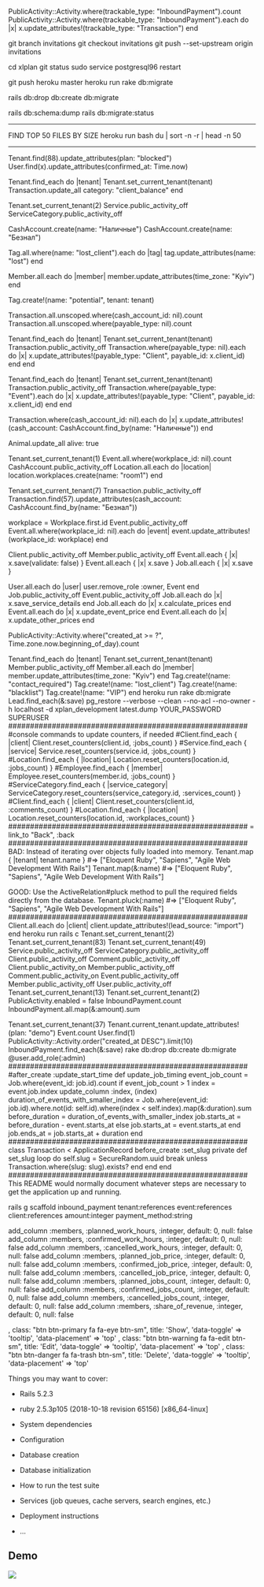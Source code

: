 PublicActivity::Activity.where(trackable_type: "InboundPayment").count
PublicActivity::Activity.where(trackable_type: "InboundPayment").each do |x|
  x.update_attributes!(trackable_type: "Transaction")
end

git branch invitations
git checkout invitations
git push --set-upstream origin invitations 

cd xlplan
git status
sudo service postgresql96 restart

git push heroku master
heroku run rake db:migrate

rails db:drop db:create db:migrate

rails db:schema:dump
rails db:migrate:status

___________________________________
FIND TOP 50 FILES BY SIZE
heroku run bash
du | sort -n -r | head -n 50
___________________________________

Tenant.find(88).update_attributes(plan: "blocked")
User.find(x).update_attributes(confirmed_at: Time.now)

Tenant.find_each do |tenant|
  Tenant.set_current_tenant(tenant)
  Transaction.update_all category: "client_balance"
end

Tenant.set_current_tenant(2)
Service.public_activity_off
ServiceCategory.public_activity_off

  CashAccount.create(name: "Наличные")
  CashAccount.create(name: "Безнал")

  Tag.all.where(name: "lost_client").each do |tag| tag.update_attributes(name: "lost") end

  Member.all.each do |member| member.update_attributes(time_zone: "Kyiv") end

  Tag.create!(name: "potential", tenant: tenant)

Transaction.all.unscoped.where(cash_account_id: nil).count
Transaction.all.unscoped.where(payable_type: nil).count

Tenant.find_each do |tenant|
  Tenant.set_current_tenant(tenant)
  Transaction.public_activity_off
  Transaction.where(payable_type: nil).each do |x|
    x.update_attributes!(payable_type: "Client", payable_id: x.client_id)
  end
end

Tenant.find_each do |tenant|
  Tenant.set_current_tenant(tenant)
  Transaction.public_activity_off
  Transaction.where(payable_type: "Event").each do |x|
    x.update_attributes!(payable_type: "Client", payable_id: x.client_id)
  end
end


  Transaction.where(cash_account_id: nil).each do |x|
    x.update_attributes!(cash_account: CashAccount.find_by(name: "Наличные"))
  end

  Animal.update_all alive: true

Tenant.set_current_tenant(1)
Event.all.where(workplace_id: nil).count
CashAccount.public_activity_off
Location.all.each do |location|
  location.workplaces.create(name: "room1")
end

Tenant.set_current_tenant(7)
Transaction.public_activity_off
Transaction.find(57).update_attributes(cash_account: CashAccount.find_by(name: "Безнал"))

workplace = Workplace.first.id
Event.public_activity_off
Event.all.where(workplace_id: nil).each do |event|
  event.update_attributes!(workplace_id: workplace)
end

Client.public_activity_off
Member.public_activity_off
Event.all.each { |x| x.save(validate: false) }
Event.all.each { |x| x.save }
Job.all.each { |x| x.save }

  User.all.each do |user| user.remove_role :owner, Event end
  Job.public_activity_off
  Event.public_activity_off
  Job.all.each do |x| x.save_service_details end
  Job.all.each do |x| x.calculate_prices end
  Event.all.each do |x| x.update_event_price end
  Event.all.each do |x| x.update_other_prices end

PublicActivity::Activity.where("created_at >= ?", Time.zone.now.beginning_of_day).count

Tenant.find_each do |tenant|
  Tenant.set_current_tenant(tenant)
  Member.public_activity_off
  Member.all.each do |member| member.update_attributes(time_zone: "Kyiv") end
  Tag.create!(name: "contact_required")
  Tag.create!(name: "lost_client")
  Tag.create!(name: "blacklist")
  Tag.create!(name: "VIP")
end
heroku run rake db:migrate
Lead.find_each(&:save)
pg_restore --verbose --clean --no-acl --no-owner -h localhost -d xplan_development latest.dump
YOUR_PASSWORD
SUPERUSER
#######################################################
#console commands to update counters, if needed
#Client.find_each { |client| Client.reset_counters(client.id, :jobs_count) }
#Service.find_each { |service| Service.reset_counters(service.id, :jobs_count) }
#Location.find_each { |location| Location.reset_counters(location.id, :jobs_count) }
#Employee.find_each { |member| Employee.reset_counters(member.id, :jobs_count) }
#ServiceCategory.find_each { |service_category| ServiceCategory.reset_counters(service_category.id, :services_count) }
#Client.find_each { |client| Client.reset_counters(client.id, :comments_count) }
#Location.find_each { |location| Location.reset_counters(location.id, :workplaces_count) }
#######################################################
= link_to "Back", :back
#######################################################
BAD: Instead of iterating over objects fully loaded into memory.
Tenant.map { |tenant| tenant.name }
#=> ["Eloquent Ruby", "Sapiens", "Agile Web Development With Rails"]
Tenant.map(&:name)
#=> ["Eloquent Ruby", "Sapiens", "Agile Web Development With Rails"]

GOOD: Use the ActiveRelation#pluck method to pull the required fields directly from the database.
Tenant.pluck(:name)
#=> ["Eloquent Ruby", "Sapiens", "Agile Web Development With Rails"]
#######################################################
Client.all.each do |client| client.update_attributes!(lead_source: "import") end
heroku run rails c
Tenant.set_current_tenant(2)
Tenant.set_current_tenant(83)
Tenant.set_current_tenant(49)
Service.public_activity_off
ServiceCategory.public_activity_off
Client.public_activity_off
Comment.public_activity_off
Client.public_activity_on
Member.public_activity_off
Comment.public_activity_on
Event.public_activity_off
Member.public_activity_off
User.public_activity_off
Tenant.set_current_tenant(13)
Tenant.set_current_tenant(2)
PublicActivity.enabled = false
InboundPayment.count
InboundPayment.all.map(&:amount).sum

Tenant.set_current_tenant(37)
Tenant.current_tenant.update_attributes!(plan: "demo")
Event.count
User.find(1)
PublicActivity::Activity.order("created_at DESC").limit(10)
InboundPayment.find_each(&:save)
rake db:drop db:create db:migrate
@user.add_role(:admin)
#######################################################
#after_create :update_start_time
def update_job_timing
  event_job_count = Job.where(event_id: job.id).count
  if event_job_count > 1
    index = event.job.index
    update_column :index, (index)
    duration_of_events_with_smaller_index = Job.where(event_id: job.id).where.not(id: self.id).where(index < self.index).map(&:duration).sum
    before_duration = duration_of_events_with_smaller_index
    job.starts_at = before_duration - event.starts_at
  else
    job.starts_at = event.starts_at
  end
  job.ends_at = job.starts_at + duration
end
#######################################################
class Transaction < ApplicationRecord
  before_create :set_slug
  private
  def set_slug
    loop do
      self.slug = SecureRandom.uuid
      break unless Transaction.where(slug: slug).exists?
    end
  end
end
#######################################################
This README would normally document whatever steps are necessary to get the
application up and running.

rails g scaffold inbound_payment tenant:references event:references client:references amount:integer payment_method:string

add_column :members, :planned_work_hours, :integer, default: 0, null: false
add_column :members, :confirmed_work_hours, :integer, default: 0, null: false
add_column :members, :cancelled_work_hours, :integer, default: 0, null: false
add_column :members, :planned_job_price, :integer, default: 0, null: false
add_column :members, :confirmed_job_price, :integer, default: 0, null: false
add_column :members, :cancelled_job_price, :integer, default: 0, null: false
add_column :members, :planned_jobs_count, :integer, default: 0, null: false
add_column :members, :confirmed_jobs_count, :integer, default: 0, null: false
add_column :members, :cancelled_jobs_count, :integer, default: 0, null: false
add_column :members, :share_of_revenue, :integer, default: 0, null: false

, class: "btn btn-primary fa fa-eye btn-sm", title: 'Show', 'data-toggle' => 'tooltip', 'data-placement' => 'top'
, class: "btn btn-warning fa fa-edit btn-sm", title: 'Edit', 'data-toggle' => 'tooltip', 'data-placement' => 'top'
, class: "btn btn-danger fa fa-trash btn-sm", title: 'Delete', 'data-toggle' => 'tooltip', 'data-placement' => 'top'

Things you may want to cover:

* Rails 5.2.3
* ruby 2.5.3p105 (2018-10-18 revision 65156) [x86_64-linux]

* System dependencies

* Configuration

* Database creation

* Database initialization

* How to run the test suite

* Services (job queues, cache servers, search engines, etc.)

* Deployment instructions

* ...

## Demo
![](https://media.giphy.com/media/yMEow45RqC8HrOmmsD/giphy.gif)